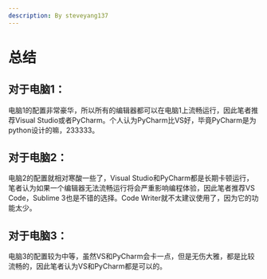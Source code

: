 ```yaml
---
description: By steveyang137
---
```


# 总结

## 对于电脑1：

电脑1的配置非常豪华，所以所有的编辑器都可以在电脑1上流畅运行，因此笔者推荐Visual Studio或者PyCharm。个人认为PyCharm比VS好，毕竟PyCharm是为python设计的嘛，233333。

## 对于电脑2：

电脑2的配置就相对寒酸一些了，Visual Studio和PyCharm都是长期卡顿运行，笔者认为如果一个编辑器无法流畅运行将会严重影响编程体验，因此笔者推荐VS Code，Sublime 3也是不错的选择。Code Writer就不太建议使用了，因为它的功能太少。

## 对于电脑3：

电脑3的配置较为中等，虽然VS和PyCharm会卡一点，但是无伤大雅，都是比较流畅的，因此笔者认为VS和PyCharm都是可以的。

